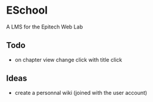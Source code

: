 # ESchool

A LMS for the Epitech Web Lab

## Todo

- on chapter view change click with title click

## Ideas

- create a personnal wiki (joined with the user account)
